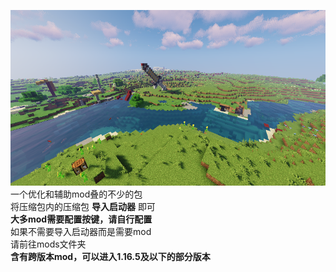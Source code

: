 ![icon](icon.png)
一个优化和辅助mod叠的不少的包<br/>
将压缩包内的压缩包 __导入启动器__ 即可<br/>
__大多mod需要配置按键，请自行配置__<br/>
如果不需要导入启动器而是需要mod<br/>
请前往mods文件夹<br/>
__含有跨版本mod，可以进入1.16.5及以下的部分版本__
